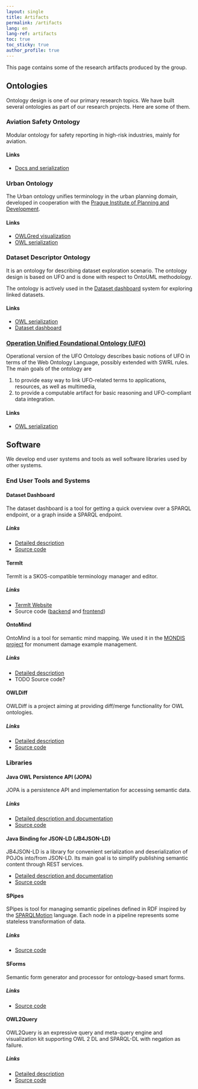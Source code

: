 ```yaml
---
layout: single
title: Artifacts
permalink: /artifacts
lang: en
lang-ref: artifacts
toc: true
toc_sticky: true
author_profile: true
---
```


This page contains some of the research artifacts produced by the group.

## Ontologies

Ontology design is one of our primary research topics. We have built several ontologies as part of our research projects. Here are some of them.

### Aviation Safety Ontology

Modular ontology for safety reporting in high-risk industries, mainly for aviation.

#### Links

- [Docs and serialization](https://www.inbas.cz/aviation-safety-ontology)


### Urban Ontology

The Urban ontology unifies terminology in the urban planning domain, developed in cooperation with the [Prague Institute of Planning and Development](https://iprpraha.cz/en/).

#### Links

- [OWLGred visualization](http://owlgred.lumii.lv/online_visualization/l4wh)
- [OWL serialization](http://kbss.felk.cvut.cz/ontologies/town-plan/ontology.owl)


### Dataset Descriptor Ontology

It is an ontology for describing dataset exploration scenario. The ontology design is based on UFO and is done with respect to OntoUML methodology. 

The ontology is actively used in the [Dataset dashboard](http://onto.fel.cvut.cz/dataset-dashboard) system for exploring linked datasets.

#### Links

- [OWL serialization](http://onto.fel.cvut.cz/ontologies/ddo)
- [Dataset dashboard](http://onto.fel.cvut.cz/dataset-dashboard)


### [Operation Unified Foundational Ontology (UFO)](http://onto.fel.cvut.cz/ontologies/ufo)

Operational version of the UFO Ontology describes basic notions of UFO in terms of the Web Ontology Language, possibly extended with SWRL rules.
The main goals of the ontology are 

1. to provide easy way to link UFO-related terms to applications, resources, as well as multimedia, 
2. to provide a computable artifact for basic reasoning and UFO-compliant data integration.

#### Links

- [OWL serialization](http://onto.fel.cvut.cz/ontologies/ufo)


## Software

We develop end user systems and tools as well software libraries used by other systems.

### End User Tools and Systems

#### Dataset Dashboard

The dataset dashboard is a tool for getting a quick overview over a SPARQL endpoint, or a graph inside a SPARQL endpoint.

##### Links

- [Detailed description](/artifacts/sw/dataset-dashboard)
- [Source code](https://github.com/kbss-cvut/dataset-dashboard)

#### TermIt

TermIt is a SKOS-compatible terminology manager and editor.

##### Links

- [TermIt Website](https://kbss-cvut.github.io/termit-web/)
- Source code ([backend](https://github.com/kbss-cvut/termit) and [frontend](https://github.com/kbss-cvut/termit-ui))

#### OntoMind

OntoMind is a tool for semantic mind mapping. We used it in the [MONDIS project](https://mondis.cz) for monument damage example management.

##### Links

- [Detailed description](/artifacts/sw/ontomind)
- TODO Source code?

#### OWLDiff

OWLDiff is a project aiming at providing diff/merge functionality for OWL ontologies.

##### Links

- [Detailed description](/artifacts/sw/owldiff)
- [Source code](https://github.com/kbss-cvut/owldiff)


### Libraries

#### Java OWL Persistence API (JOPA)

JOPA is a persistence API and implementation for accessing semantic data.

##### Links

- [Detailed description and documentation](https://github.com/kbss-cvut/jopa/wiki)
- [Source code](https://github.com/kbss-cvut/jopa)

#### Java Binding for JSON-LD (JB4JSON-LD)

JB4JSON-LD is a library for convenient serialization and deserialization of POJOs into/from JSON-LD. 
Its main goal is to simplify publishing semantic content through REST services.

- [Detailed description and documentation](https://github.com/kbss-cvut/jb4jsonld/wiki)
- [Source code](https://github.com/kbss-cvut/jb4jsonld)

#### SPipes

SPipes is tool for managing semantic pipelines defined in RDF inspired by the [SPARQLMotion](https://sparqlmotion.org/) language. 
Each node in a pipeline represents some stateless transformation of data.

##### Links

- [Source code](https://github.com/kbss-cvut/s-pipes)

#### SForms

Semantic form generator and processor for ontology-based smart forms.

##### Links

- [Source code](https://github.com/kbss-cvut/s-forms)

#### OWL2Query

OWL2Query is an expressive query and meta-query engine and visualization kit supporting OWL 2 DL and SPARQL-DL with negation as failure.

##### Links

- [Detailed description](/artifacts/sw/owl2query)
- [Source code](https://github.com/kbss-cvut/owl2query)
